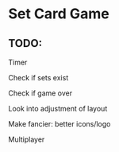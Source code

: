 # Set Card Game

## TODO:

Timer

Check if sets exist

Check if game over

Look into adjustment of layout

Make fancier: better icons/logo

Multiplayer
